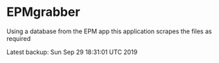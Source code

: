 # EPMgrabber
Using a database from the EPM app this application scrapes the files as required


Latest backup: Sun Sep 29 18:31:01 UTC 2019
